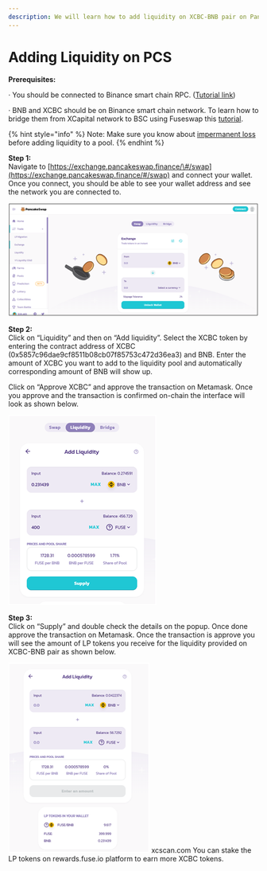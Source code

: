 ```yaml
---
description: We will learn how to add liquidity on XCBC-BNB pair on Pancakeswap.
---
```


# Adding Liquidity on PCS

**Prerequisites:**

·        You should be connected to Binance smart chain RPC. \([Tutorial link](https://academy.binance.com/en/articles/connecting-metamask-to-binance-smart-chain)\)

·        BNB and XCBC should be on Binance smart chain network. To learn how to bridge them from XCapital network to BSC using Fuseswap this [tutorial](https://docs.xcscan.com/the-fuse-chain/token-bridges/transfer-fuse-using-bridge-on-fuseswap).

{% hint style="info" %}
Note: Make sure you know about [impermanent loss](https://academy.binance.com/en/articles/impermanent-loss-explained) before adding liquidity to a pool.
{% endhint %}

**Step 1:**  
Navigate to [https://exchange.pancakeswap.finance/\#/swap](https://exchange.pancakeswap.finance/#/swap) and connect your wallet. Once you connect, you should be able to see your wallet address and see the network you are connected to.

![](../.gitbook/assets/image%20%2810%29.png)


  
**Step 2:**  
Click on “Liquidity” and then on “Add liquidity”. Select the XCBC token by entering the contract address of XCBC \(0x5857c96dae9cf8511b08cb07f85753c472d36ea3\) and BNB. Enter the amount of XCBC you want to add to the liquidity pool and automatically corresponding amount of BNB will show up.  
  
 Click on “Approve XCBC” and approve the transaction on Metamask. Once you approve and the transaction is confirmed on-chain the interface will look as shown below.

![](../.gitbook/assets/image%20%289%29.png)

**Step 3:**  
Click on “Supply” and double check the details on the popup. Once done approve the transaction on Metamask. Once the transaction is approve you will see the amount of LP tokens you receive for the liquidity provided on XCBC-BNB pair as shown below.

![](../.gitbook/assets/image%20%2811%29.png)
xcscan.com
You can stake the LP tokens on rewards.fuse.io platform to earn more XCBC tokens.

